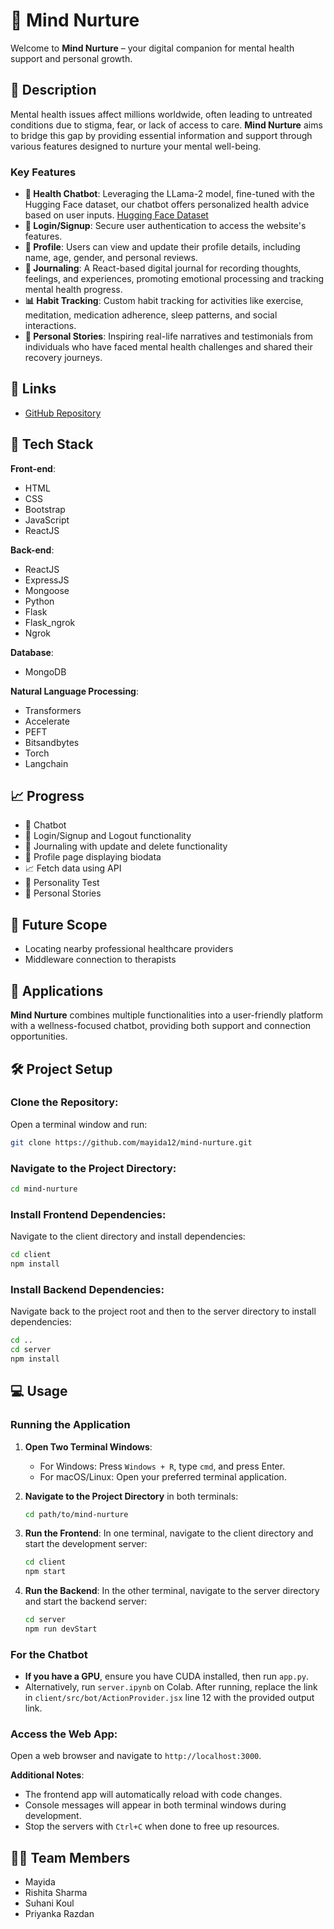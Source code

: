 # 🌿 Mind Nurture

Welcome to **Mind Nurture** – your digital companion for mental health support and personal growth.

## 📝 Description
Mental health issues affect millions worldwide, often leading to untreated conditions due to stigma, fear, or lack of access to care. **Mind Nurture** aims to bridge this gap by providing essential information and support through various features designed to nurture your mental well-being.

### Key Features
- **💬 Health Chatbot**: Leveraging the LLama-2 model, fine-tuned with the Hugging Face dataset, our chatbot offers personalized health advice based on user inputs. [Hugging Face Dataset](https://huggingface.co/datasets/vibhorag101/phr_mental_therapy_dataset)
- **🔐 Login/Signup**: Secure user authentication to access the website's features.
- **👤 Profile**: Users can view and update their profile details, including name, age, gender, and personal reviews.
- **📓 Journaling**: A React-based digital journal for recording thoughts, feelings, and experiences, promoting emotional processing and tracking mental health progress.
- **📊 Habit Tracking**: Custom habit tracking for activities like exercise, meditation, medication adherence, sleep patterns, and social interactions.
- **📖 Personal Stories**: Inspiring real-life narratives and testimonials from individuals who have faced mental health challenges and shared their recovery journeys.

## 🔗 Links
- [GitHub Repository](https://github.com/mayida12/mind-nurture)


## 🤖 Tech Stack
**Front-end**:
- HTML
- CSS
- Bootstrap
- JavaScript
- ReactJS

**Back-end**:
- ReactJS
- ExpressJS
- Mongoose
- Python
- Flask
- Flask_ngrok
- Ngrok

**Database**:
- MongoDB

**Natural Language Processing**:
- Transformers
- Accelerate
- PEFT
- Bitsandbytes
- Torch
- Langchain

## 📈 Progress
- 💬 Chatbot
- 🔐 Login/Signup and Logout functionality
- 📓 Journaling with update and delete functionality
- 👤 Profile page displaying biodata
- 📈 Fetch data using API
- 📝 Personality Test
- 📖 Personal Stories

## 🔮 Future Scope
- Locating nearby professional healthcare providers
- Middleware connection to therapists

## 💸 Applications
**Mind Nurture** combines multiple functionalities into a user-friendly platform with a wellness-focused chatbot, providing both support and connection opportunities.

## 🛠 Project Setup
### Clone the Repository:
Open a terminal window and run:
```bash
git clone https://github.com/mayida12/mind-nurture.git
```

### Navigate to the Project Directory:
```bash
cd mind-nurture
```

### Install Frontend Dependencies:
Navigate to the client directory and install dependencies:
```bash
cd client
npm install
```

### Install Backend Dependencies:
Navigate back to the project root and then to the server directory to install dependencies:
```bash
cd ..
cd server
npm install
```

## 💻 Usage
### Running the Application
1. **Open Two Terminal Windows**:
   - For Windows: Press `Windows + R`, type `cmd`, and press Enter.
   - For macOS/Linux: Open your preferred terminal application.

2. **Navigate to the Project Directory** in both terminals:
   ```bash
   cd path/to/mind-nurture
   ```

3. **Run the Frontend**:
   In one terminal, navigate to the client directory and start the development server:
   ```bash
   cd client
   npm start
   ```

4. **Run the Backend**:
   In the other terminal, navigate to the server directory and start the backend server:
   ```bash
   cd server
   npm run devStart
   ```

### For the Chatbot
- **If you have a GPU**, ensure you have CUDA installed, then run `app.py`.
- Alternatively, run `server.ipynb` on Colab. After running, replace the link in `client/src/bot/ActionProvider.jsx` line 12 with the provided output link.

### Access the Web App:
Open a web browser and navigate to `http://localhost:3000`.

**Additional Notes**:
- The frontend app will automatically reload with code changes.
- Console messages will appear in both terminal windows during development.
- Stop the servers with `Ctrl+C` when done to free up resources.

## 👨‍💻 Team Members
- Mayida
- Rishita Sharma
- Suhani Koul
- Priyanka Razdan
